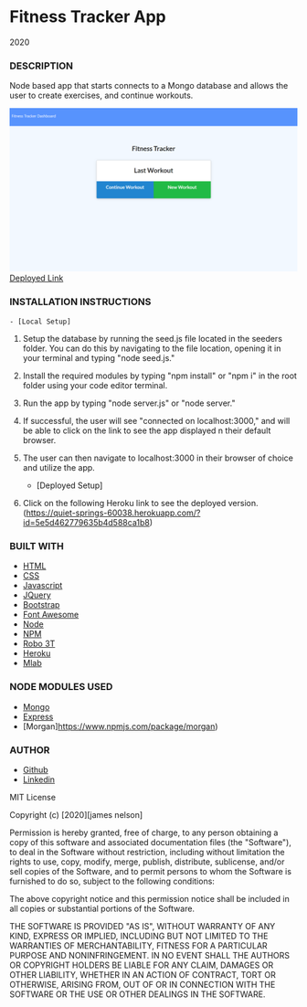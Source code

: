 # Fitness Tracker App

2020

### DESCRIPTION

Node based app that starts connects to a Mongo database and allows the user to create exercises, and continue workouts.

![Example profile](./public/assets/images/example.png)
[Deployed Link](https://quiet-springs-60038.herokuapp.com/?id=5e5d462779635b4d588ca1b8)

### INSTALLATION INSTRUCTIONS

    - [Local Setup]

1. Setup the database by running the seed.js file located in the seeders folder. You can do this by navigating to the file location, opening it in your terminal and typing "node seed.js."
2. Install the required modules by typing "npm install" or "npm i" in the root folder using your code editor terminal.
3. Run the app by typing "node server.js" or "node server."
4. If successful, the user will see "connected on localhost:3000," and will be able to click on the link to see the app displayed n their default browser.
5. The user can then navigate to localhost:3000 in their browser of choice and utilize the app.

   - [Deployed Setup]

6. Click on the following Heroku link to see the deployed version. (https://quiet-springs-60038.herokuapp.com/?id=5e5d462779635b4d588ca1b8)

### BUILT WITH

- [HTML](https://html.com/)
- [CSS](https://www.w3schools.com/css/)
- [Javascript](https://www.javascript.com/)
- [JQuery](https://jquery.org/)
- [Bootstrap](https://getbootstrap.com/)
- [Font Awesome](https://fontawesome.com/)
- [Node](https://nodejs.org/en/)
- [NPM](https://www.npmjs.com/)
- [Robo 3T](https://robomongo.org/)
- [Heroku](https://www.heroku.com/)
- [Mlab](https://mlab.com//)

### NODE MODULES USED

- [Mongo](https://www.npmjs.com/package/mongo)
- [Express](https://www.npmjs.com/package/express)
- [Morgan]https://www.npmjs.com/package/morgan)

### AUTHOR

- [Github](https://github.com/alpinelife37)
- [Linkedin](https://www.linkedin.com/in/pnw-web-dev)

MIT License

Copyright (c) [2020][james nelson]

Permission is hereby granted, free of charge, to any person obtaining a copy
of this software and associated documentation files (the "Software"), to deal
in the Software without restriction, including without limitation the rights
to use, copy, modify, merge, publish, distribute, sublicense, and/or sell
copies of the Software, and to permit persons to whom the Software is
furnished to do so, subject to the following conditions:

The above copyright notice and this permission notice shall be included in all
copies or substantial portions of the Software.

THE SOFTWARE IS PROVIDED "AS IS", WITHOUT WARRANTY OF ANY KIND, EXPRESS OR
IMPLIED, INCLUDING BUT NOT LIMITED TO THE WARRANTIES OF MERCHANTABILITY,
FITNESS FOR A PARTICULAR PURPOSE AND NONINFRINGEMENT. IN NO EVENT SHALL THE
AUTHORS OR COPYRIGHT HOLDERS BE LIABLE FOR ANY CLAIM, DAMAGES OR OTHER
LIABILITY, WHETHER IN AN ACTION OF CONTRACT, TORT OR OTHERWISE, ARISING FROM,
OUT OF OR IN CONNECTION WITH THE SOFTWARE OR THE USE OR OTHER DEALINGS IN THE
SOFTWARE.
